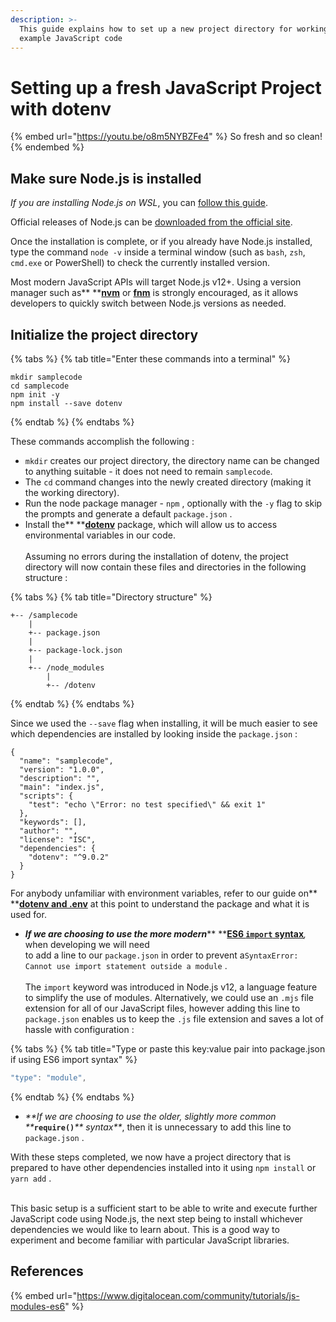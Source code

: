 ```yaml
---
description: >-
  This guide explains how to set up a new project directory for working with
  example JavaScript code
---
```


# Setting up a fresh JavaScript Project with dotenv

{% embed url="https://youtu.be/o8m5NYBZFe4" %}
So fresh and so clean!
{% endembed %}

## Make sure Node.js is installed

_If you are installing Node.js on WSL_, you can [follow this guide](https://docs.microsoft.com/en-ca/windows/dev-environment/javascript/nodejs-on-wsl).&#x20;

Official releases of Node.js can be [downloaded from the official site](https://nodejs.org/en/download/).

Once the installation is complete, or if you already have Node.js installed, type the command `node -v` inside a terminal window (such as `bash`, `zsh`, `cmd.exe` or PowerShell) to check the currently installed version.

Most modern JavaScript APIs will target Node.js v12+. Using a version manager such as** **[**nvm**](https://github.com/nvm-sh/nvm) or [**fnm**](https://github.com/Schniz/fnm) is strongly encouraged, as it allows developers to quickly switch between Node.js versions as needed.

## Initialize the project directory

{% tabs %}
{% tab title="Enter these commands into a terminal" %}
```
mkdir samplecode
cd samplecode
npm init -y
npm install --save dotenv
```
{% endtab %}
{% endtabs %}

These commands accomplish the following :

* `mkdir` creates our project directory, the directory name can be changed to anything suitable - it does not need to remain `samplecode`.
* &#x20;The `cd` command changes into the newly created directory (making it the working directory).
* &#x20;Run the node package manager - `npm` , optionally with the `-y` flag to skip the prompts and generate a default `package.json` .
* &#x20;Install the** **[**dotenv**](https://www.npmjs.com/package/dotenv) package, which will allow us to access environmental variables in our code. \
  \
  Assuming no errors during the installation of dotenv, the project directory will now contain these files and directories in the following structure :

{% tabs %}
{% tab title="Directory structure" %}
```
+-- /samplecode
    |
    +-- package.json
    |
    +-- package-lock.json
    |
    +-- /node_modules
        |  
        +-- /dotenv
```
{% endtab %}
{% endtabs %}

Since we used the `--save` flag when installing, it will be much easier to see which dependencies are installed by looking inside the `package.json` :

```
{
  "name": "samplecode",
  "version": "1.0.0",
  "description": "",
  "main": "index.js",
  "scripts": {
    "test": "echo \"Error: no test specified\" && exit 1"
  },
  "keywords": [],
  "author": "",
  "license": "ISC",
  "dependencies": {
    "dotenv": "^9.0.2"
  }
}
```

For anybody unfamiliar with environment variables, refer to our guide on** **[**dotenv and .env**](dotenv-and-.env.md) at this point to understand the package and what it is used for.

* _**If we are choosing to use the more modern**_** **[**ES6 `import` syntax**](https://www.digitalocean.com/community/tutorials/js-modules-es6)_,_ when developing we will need\
  to add a line to our `package.json` in order to prevent a`SyntaxError: Cannot use import statement outside a module` .\
  \
  The `import` keyword was introduced in Node.js v12, a language feature to simplify the use of modules. Alternatively, we could use an `.mjs` file extension for all of our JavaScript files, however adding this line to `package.json` enables us to keep the `.js` file extension and saves a lot of  hassle with configuration :&#x20;

{% tabs %}
{% tab title="Type or paste this key:value pair into package.json if using ES6 import syntax" %}
```javascript
"type": "module",
```
{% endtab %}
{% endtabs %}

* _**If we are choosing to use the older, slightly more common **_**`require()`**_** syntax**_, then it is unnecessary to add this line to `package.json` .&#x20;

With these steps completed, we now have a project directory that is prepared to have other dependencies installed into it using `npm install` or `yarn add` .

\
This basic setup is a sufficient start to be able to write and execute further JavaScript code using Node.js, the next step being to install whichever dependencies we would like to learn about. This is a good way to experiment and become familiar with particular JavaScript libraries.

## References

{% embed url="https://www.digitalocean.com/community/tutorials/js-modules-es6" %}

